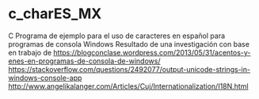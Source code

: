 # c_charES_MX
C Programa de ejemplo para el uso de caracteres en español para programas de consola Windows
Resultado de una investigación con base en trabajo de https://blogconclase.wordpress.com/2013/05/31/acentos-y-enes-en-programas-de-consola-de-windows/
https://stackoverflow.com/questions/2492077/output-unicode-strings-in-windows-console-app 
http://www.angelikalanger.com/Articles/Cuj/Internationalization/I18N.html
